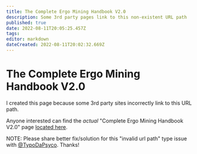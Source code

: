 ```yaml
---
title: The Complete Ergo Mining Handbook V2.0 
description: Some 3rd party pages link to this non-existent URL path
published: true
date: 2022-08-11T20:05:25.457Z
tags: 
editor: markdown
dateCreated: 2022-08-11T20:02:32.669Z
---
```


# **The Complete Ergo Mining Handbook V2.0** 

I created this page because some 3rd party sites incorrectly link to this URL path. 


Anyone interested can find the *actual* "Complete Ergo Mining Handbook V2.0" page [located here](/en/Guides/Mining/).




NOTE: Please share better fix/solution for this "invalid url path" type issue with [@TypoDaPsyco](https://t.me/TypoDaPsycho). Thanks! 
